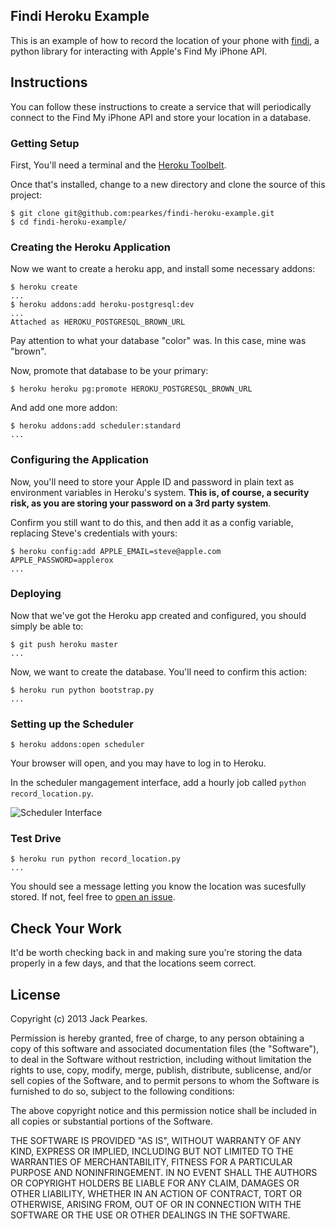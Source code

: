 ## Findi Heroku Example

This is an example of how to record the location of your phone with
[findi](https://github.com/pearkes/findi), a python library for
interacting with Apple's Find My iPhone API.

## Instructions

You can follow these instructions to create a service that will
periodically connect to the Find My iPhone API and store your location
in a database.

### Getting Setup

First, You'll need a terminal and the [Heroku Toolbelt](https://toolbelt.heroku.com/).

Once that's installed, change to a new directory and clone the source
of this project:

    $ git clone git@github.com:pearkes/findi-heroku-example.git
    $ cd findi-heroku-example/

### Creating the Heroku Application

Now we want to create a heroku app, and install some necessary addons:

    $ heroku create
    ...
    $ heroku addons:add heroku-postgresql:dev
    ...
    Attached as HEROKU_POSTGRESQL_BROWN_URL

Pay attention to what your database "color" was. In this case, mine was
"brown".

Now, promote that database to be your primary:

    $ heroku heroku pg:promote HEROKU_POSTGRESQL_BROWN_URL

And add one more addon:

    $ heroku addons:add scheduler:standard
    ...

### Configuring the Application

Now, you'll need to store your Apple ID and password in plain text as
environment variables in Heroku's system. **This is, of course, a security
risk, as you are storing your password on a 3rd party system**.

Confirm you still want to do this, and then add it as a config variable, replacing
Steve's credentials with yours:

    $ heroku config:add APPLE_EMAIL=steve@apple.com APPLE_PASSWORD=applerox
    ...

### Deploying

Now that we've got the Heroku app created and configured, you should
simply be able to:

    $ git push heroku master
    ...

Now, we want to create the database. You'll need to confirm this action:

    $ heroku run python bootstrap.py
    ...

### Setting up the Scheduler

    $ heroku addons:open scheduler

Your browser will open, and you may have to log in to Heroku.

In the scheduler mangagement interface, add a hourly job called
`python record_location.py`.

![Scheduler Interface](https://f.cloud.github.com/assets/846194/102117/de8641c0-690f-11e2-9725-e6b4a18df0a9.png)

### Test Drive

    $ heroku run python record_location.py
    ...

You should see a message letting you know the location was sucesfully
stored. If not, feel free to [open an issue](https://github.com/pearkes/findi-heroku-example/issues/new).

## Check Your Work

It'd be worth checking back in and making sure you're storing the data
properly in a few days, and that the locations seem correct.

## License

Copyright (c) 2013 Jack Pearkes.

Permission is hereby granted, free of charge, to any person obtaining a copy of this software and associated documentation files (the "Software"), to deal in the Software without restriction, including without limitation the rights to use, copy, modify, merge, publish, distribute, sublicense, and/or sell copies of the Software, and to permit persons to whom the Software is furnished to do so, subject to the following conditions:

The above copyright notice and this permission notice shall be included in all copies or substantial portions of the Software.

THE SOFTWARE IS PROVIDED "AS IS", WITHOUT WARRANTY OF ANY KIND, EXPRESS OR IMPLIED, INCLUDING BUT NOT LIMITED TO THE WARRANTIES OF MERCHANTABILITY, FITNESS FOR A PARTICULAR PURPOSE AND NONINFRINGEMENT. IN NO EVENT SHALL THE AUTHORS OR COPYRIGHT HOLDERS BE LIABLE FOR ANY CLAIM, DAMAGES OR OTHER LIABILITY, WHETHER IN AN ACTION OF CONTRACT, TORT OR OTHERWISE, ARISING FROM, OUT OF OR IN CONNECTION WITH THE SOFTWARE OR THE USE OR OTHER DEALINGS IN THE SOFTWARE.
